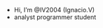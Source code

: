 -  Hi, I’m @IV2004 (Ignacio.V)
-  analyst programmer student

<!---
IV2004/IV2004 is a ✨ special ✨ repository because its `README.md` (this file) appears on your GitHub profile.
You can click the Preview link to take a look at your changes.
--->
